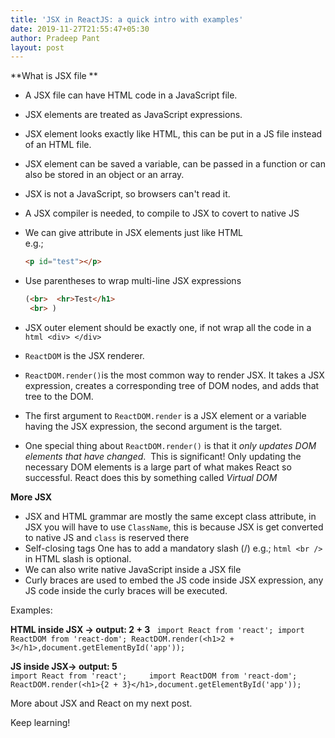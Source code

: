 ```yaml
---
title: 'JSX in ReactJS: a quick intro with examples'
date: 2019-11-27T21:55:47+05:30
author: Pradeep Pant
layout: post
---
```

**What is JSX file **

  * A JSX file can have HTML code in a JavaScript file. 
  * JSX elements are treated as JavaScript expressions. 
  * JSX element looks exactly like HTML, this can be put in a JS file instead of an HTML file. 
  * JSX element can be saved a variable, can be passed in a function or can also be stored in an object or an array.
  * JSX is not a JavaScript, so browsers can't read it.
  * A JSX compiler is needed, to compile to JSX to covert to native JS
  * We can give attribute in JSX elements just like HTML  
    e.g.; 
	````html 
	<p id="test"></p>
	````
  * Use parentheses to wrap multi-line JSX expressions  
    ````html 
	(<br>  <hr>Test</h1>              
	 <br> )
	````

  * JSX outer element should be exactly one, if not wrap all the code in a ````html <div> </div>````
  * ````ReactDOM```` is the JSX renderer.
  * ````ReactDOM.render()````is the most common way to render JSX. It takes a JSX expression, creates a corresponding tree of DOM nodes, and adds that tree to the DOM. 
  * The first argument to `ReactDOM.render` is a JSX element or a variable having the JSX expression, the second argument is the target.
  * One special thing about ````ReactDOM.render()```` is that it *only updates DOM elements that have changed*.  This is significant! Only updating the necessary DOM elements is a large part of what makes React so successful. React does this by something called *Virtual DOM*

**More JSX**

  * JSX and HTML grammar are mostly the same except class attribute, in JSX you will have to use ````ClassName````, this is because JSX is get converted to native JS and ````class```` is reserved there 
  * Self-closing tags One has to add a mandatory slash (/) e.g.; ````html <br />```` in HTML slash is optional.
  * We can also write native JavaScript inside a JSX file
  * Curly braces are used to embed the JS code inside JSX expression, any JS code inside the curly braces will be executed.  
  
Examples:

**HTML inside JSX -> output: 2 + 3**
	```` import React from 'react';
	import ReactDOM from 'react-dom';
	ReactDOM.render(<h1>2 + 3</h1>,document.getElementById('app'));````

**JS inside JSX-> output: 5**  
	````import React from 'react';    
	import ReactDOM from 'react-dom';    
	ReactDOM.render(<h1>{2 + 3}</h1>,document.getElementById('app'));````  


More about JSX and React on my next post.  
  
Keep learning!